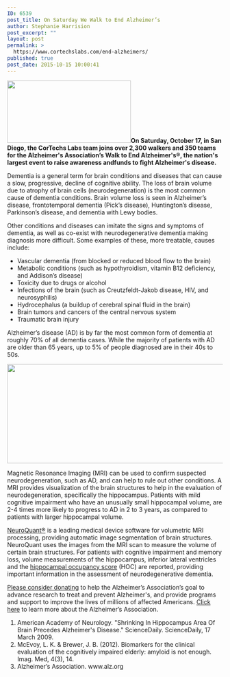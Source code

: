 ```yaml
---
ID: 6539
post_title: On Saturday We Walk to End Alzheimer’s
author: Stephanie Harrision
post_excerpt: ""
layout: post
permalink: >
  https://www.cortechslabs.com/end-alzheimers/
published: true
post_date: 2015-10-15 10:00:41
---
```

<a href="https://www.cortechslabs.com/wp-content/uploads/2017/02/alz-walk.png"><img class="size-full wp-image-6384 alignleft" src="https://www.cortechslabs.com/wp-content/uploads/2017/02/alz-walk.png" alt="" width="289" height="145" /></a><strong>On Saturday, October 17, in San Diego, the CorTechs Labs team joins over 2,300 walkers and 350 teams for the Alzheimer's Association’s Walk to End Alzheimer's®, the nation's largest event to raise awareness andfunds to fight Alzheimer's disease.</strong>

Dementia is a general term for brain conditions and diseases that can cause a slow, progressive, decline of cognitive ability. The loss of brain volume due to atrophy of brain cells (neurodegeneration) is the most common cause of dementia conditions. Brain volume loss is seen in Alzheimer’s disease, frontotemporal dementia (Pick’s disease), Huntington’s disease, Parkinson’s disease, and dementia with Lewy bodies.

Other conditions and diseases can imitate the signs and symptoms of dementia, as well as co-exist with neurodegenerative dementia making diagnosis more difficult. Some examples of these, more treatable, causes include:
<ul>
 	<li>Vascular dementia (from blocked or reduced blood flow to the brain)</li>
 	<li>Metabolic conditions (such as hypothyroidism, vitamin B12 deficiency, and Addison’s disease)</li>
 	<li>Toxicity due to drugs or alcohol</li>
 	<li>Infections of the brain (such as Creutzfeldt-Jakob disease, HIV, and neurosyphilis)</li>
 	<li>Hydrocephalus (a buildup of cerebral spinal fluid in the brain)</li>
 	<li>Brain tumors and cancers of the central nervous system</li>
 	<li>Traumatic brain injury</li>
</ul>
Alzheimer’s disease (AD) is by far the most common form of dementia at roughly 70% of all dementia cases. While the majority of patients with AD are older than 65 years, up to 5% of people diagnosed are in their 40s to 50s.

<a href="https://www.cortechslabs.com/wp-content/uploads/2017/02/AD_combo.jpg"><img class="aligncenter size-full wp-image-6383" src="https://www.cortechslabs.com/wp-content/uploads/2017/02/AD_combo.jpg" alt="" width="1013" height="231" /></a>

Magnetic Resonance Imaging (MRI) can be used to confirm suspected neurodegeneration, such as AD, and can help to rule out other conditions. A MRI provides visualization of the brain structures to help in the evaluation of neurodegeneration, specifically the hippocampus. Patients with mild cognitive impairment who have an unusually small hippocampal volume, are 2-4 times more likely to progress to AD in 2 to 3 years, as compared to patients with larger hippocampal volume.

<a href="http://www.cortechslabs.com/neuroquant">NeuroQuant®</a> is a leading medical device software for volumetric MRI processing, providing automatic image segmentation of brain structures. NeuroQuant uses the images from the MRI scan to measure the volume of certain brain structures. For patients with cognitive impairment and memory loss, volume measurements of the hippocampus, inferior lateral ventricles and the <a href="https://blog.cortechslabs.com/hoc-a-predictor-of-disease-progression-from-mci-to-alzheimers-disease/">hippocampal occupancy score</a> (HOC) are reported, providing important information in the assessment of neurodegenerative dementia.

<a href="http://www.alz.org/join_the_cause_donate.asp">Please consider donating</a> to help the Alzheimer’s Association’s goal to advance research to treat and prevent Alzheimer's, and provide programs and support to improve the lives of millions of affected Americans. <a href="http://www.alz.org">Click here</a> to learn more about the Alzheimer’s Association.
<ol>
 	<li>American Academy of Neurology. "Shrinking In Hippocampus Area Of Brain Precedes Alzheimer's Disease." ScienceDaily. ScienceDaily, 17 March 2009.</li>
 	<li>McEvoy, L. K. &amp; Brewer, J. B. (2012). Biomarkers for the clinical evaluation of the cognitively impaired elderly: amyloid is not enough. Imag. Med, 4(3), 14.</li>
 	<li>Alzheimer’s Association. www.alz.org</li>
</ol>